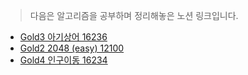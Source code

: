 
> 다음은 알고리즘을 공부하며 정리해놓은 노션 링크입니다.

* [Gold3 아기상어 16236](https://imported-event-228.notion.site/16236-77a654b61df449b9a1dd8f2aed5009a8?pvs=4)
* [Gold2 2048 (easy) 12100](https://imported-event-228.notion.site/12100-988fcb06371944efa5f569a30aebd194?pvs=4)
* [Gold4 인구이동 16234](https://imported-event-228.notion.site/16234-3f41af18977b4a2c84d3abd930838bc4?pvs=4)

